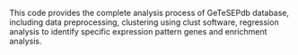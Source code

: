 This code provides the complete analysis process of GeTeSEPdb database, including data preprocessing, clustering using clust software, regression analysis to identify specific expression pattern genes and enrichment analysis.

